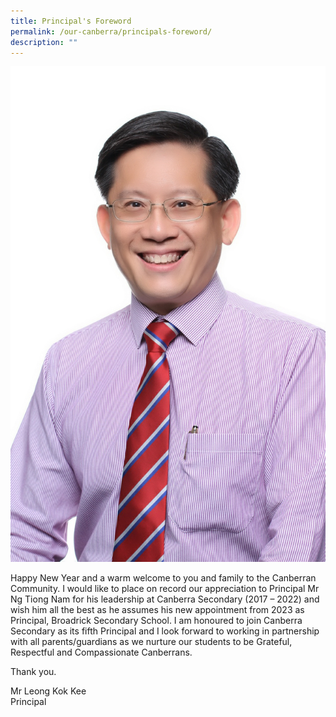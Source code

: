 ```yaml
---
title: Principal's Foreword
permalink: /our-canberra/principals-foreword/
description: ""
---
```

![](/images/MR%20LEONG%20KOK%20KEE.jpg)


Happy New Year and a warm welcome to you and family to the Canberran Community. I would like to place on record our appreciation to Principal Mr Ng Tiong Nam for his leadership at Canberra Secondary (2017 – 2022) and wish him all the best as he assumes his new appointment from 2023 as Principal, Broadrick Secondary School. I am honoured to join Canberra Secondary as its fifth Principal and I look forward to working in partnership with all parents/guardians as we nurture our students to be Grateful, Respectful and Compassionate Canberrans.

Thank you.

Mr Leong Kok Kee<br>
Principal